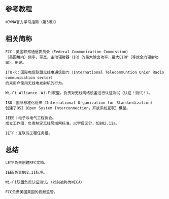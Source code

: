 
## 参考教程
	《CWNA官方学习指南（第3版）》

## 相关简称

	FCC：美国联邦通信委员会（Federal Communication Commission）
	（美国境内）频率，带宽，主动辐射器（IR）的最大输出功率，最大EIRP（等效全向辐射功率），用途。
	
	ITU-R：国际电信联盟无线电通信部门（International Telecommuntion Union Radio communication sector）
	约束用户使用无线电发射机的行为。
	
	Wi-Fi Alliance：Wi-Fi联盟，负责对无线网络设备进行认证测试（认证！测试！）。
	
	ISO：国际标准化组织（International Organization for Standardization）
	创建了OSI（Open System Interconnection，开放系统互联）模型。
	
	IEEE：电子与电气工程协会。
	成立工作组，负责制定无线局域网标准。以字母区分，如802.11a。
	
	IETF：互联网工程任务组。

## 总结

    LETF负责创建RFC文档。

    IEEE负责802.11标准。

    Wi-Fi联盟负责认证测试。（以前被称为WECA）

    FCC负责美国美国的视频监管。